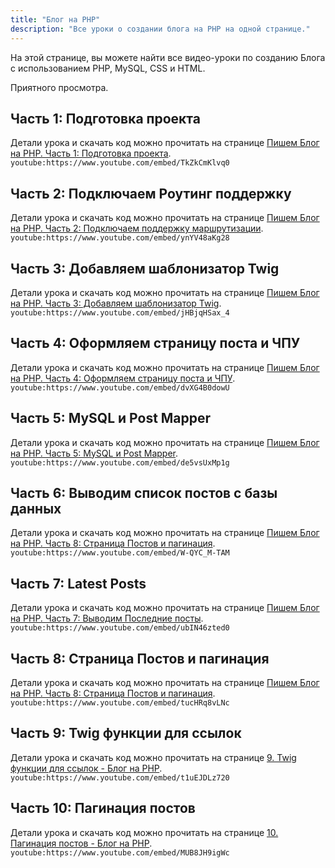 ```yaml
---
title: "Блог на PHP"
description: "Все уроки о создании блога на PHP на одной странице."
---
```


На этой странице, вы можете найти все видео-уроки по созданию Блога с использованием PHP, MySQL, CSS и HTML.

Приятного просмотра.

## Часть 1: Подготовка проекта
Детали урока и скачать код можно прочитать на странице [Пишем Блог на PHP. Часть 1: Подготовка проекта](/blog-using-php-part-1).
`youtube:https://www.youtube.com/embed/TkZkCmKlvq0`

## Часть 2: Подключаем Роутинг поддержку
Детали урока и скачать код можно прочитать на странице [Пишем Блог на PHP. Часть 2: Подключаем поддержку маршрутизации](/blog-using-php-part-2).
`youtube:https://www.youtube.com/embed/ynYV48aKg28`

## Часть 3: Добавляем шаблонизатор Twig
Детали урока и скачать код можно прочитать на странице [Пишем Блог на PHP. Часть 3: Добавляем шаблонизатор Twig](/blog-using-php-part-3).
`youtube:https://www.youtube.com/embed/jHBjqHSax_4`

## Часть 4: Оформляем страницу поста и ЧПУ
Детали урока и скачать код можно прочитать на странице [Пишем Блог на PHP. Часть 4: Оформляем страницу поста и ЧПУ](/blog-using-php-part-4).
`youtube:https://www.youtube.com/embed/dvXG4B0dowU`

## Часть 5: MySQL и Post Mapper
Детали урока и скачать код можно прочитать на странице [Пишем Блог на PHP. Часть 5: MySQL и Post Mapper](/blog-using-php-part-5).
`youtube:https://www.youtube.com/embed/de5vsUxMp1g`

## Часть 6: Выводим список постов с базы данных
Детали урока и скачать код можно прочитать на странице [Пишем Блог на PHP. Часть 8: Страница Постов и пагинация](/blog-using-php-part-6).
`youtube:https://www.youtube.com/embed/W-QYC_M-TAM`

## Часть 7: Latest Posts
Детали урока и скачать код можно прочитать на странице [Пишем Блог на PHP. Часть 7: Выводим Последние посты](/blog-using-php-part-7).
`youtube:https://www.youtube.com/embed/ubIN46zted0`

## Часть 8: Страница Постов и пагинация
Детали урока и скачать код можно прочитать на странице [Пишем Блог на PHP. Часть 8: Страница Постов и пагинация](/blog-using-php-part-8).
`youtube:https://www.youtube.com/embed/tucHRq8vLNc`

## Часть 9: Twig функции для ссылок
Детали урока и скачать код можно прочитать на странице [9. Twig функции для ссылок - Блог на PHP](/blog-using-php-part-9).
`youtube:https://www.youtube.com/embed/t1uEJDLz720`

## Часть 10: Пагинация постов
Детали урока и скачать код можно прочитать на странице [10. Пагинация постов - Блог на PHP](/blog-using-php-part-10).
`youtube:https://www.youtube.com/embed/MUB8JH9igWc`